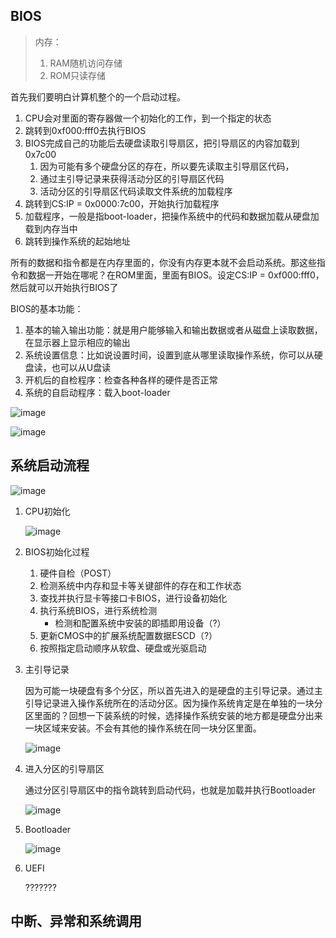 ## BIOS

> 内存：
>
> 	1. RAM随机访问存储
> 	2. ROM只读存储



首先我们要明白计算机整个的一个启动过程。

1. CPU会对里面的寄存器做一个初始化的工作，到一个指定的状态
2. 跳转到0xf000:fff0去执行BIOS
3. BIOS完成自己的功能后去硬盘读取引导扇区，把引导扇区的内容加载到0x7c00
   1. 因为可能有多个硬盘分区的存在，所以要先读取主引导扇区代码，
   2. 通过主引导记录来获得活动分区的引导扇区代码
   3. 活动分区的引导扇区代码读取文件系统的加载程序
4. 跳转到CS:IP = 0x0000:7c00，开始执行加载程序
5. 加载程序，一般是指boot-loader，把操作系统中的代码和数据加载从硬盘加载到内存当中
6. 跳转到操作系统的起始地址



所有的数据和指令都是在内存里面的，你没有内存更本就不会启动系统。那这些指令和数据一开始在哪呢？在ROM里面，里面有BIOS。设定CS:IP = 0xf000:fff0，然后就可以开始执行BIOS了

BIOS的基本功能：

1. 基本的输入输出功能：就是用户能够输入和输出数据或者从磁盘上读取数据，在显示器上显示相应的输出
2. 系统设置信息：比如说设置时间，设置到底从哪里读取操作系统，你可以从硬盘读，也可以从U盘读
3. 开机后的自检程序：检查各种各样的硬件是否正常
4. 系统的自启动程序：载入boot-loader

![image](https://ws3.sinaimg.cn/large/005wgNfbgy1g15u5agxw6j319h0nm7nw.jpg)

![image](https://ws3.sinaimg.cn/large/005wgNfbgy1g15uh7nv08j31c20rj4qp.jpg)





## 系统启动流程

![image](https://wx1.sinaimg.cn/large/005wgNfbgy1g160dhai7rj30kz08142u.jpg)



1. CPU初始化

   ![image](https://ws1.sinaimg.cn/large/005wgNfbgy1g160h8ywz6j30mx0c2dms.jpg)

2. BIOS初始化过程

   1. 硬件自检（POST）
   2. 检测系统中内存和显卡等关键部件的存在和工作状态
   3. 查找并执行显卡等接口卡BIOS，进行设备初始化
   4. 执行系统BIOS，进行系统检测
      - 检测和配置系统中安装的即插即用设备（?）
   5. 更新CMOS中的扩展系统配置数据ESCD（?）
   6. 按照指定启动顺序从软盘、硬盘或光驱启动

3. 主引导记录

   因为可能一块硬盘有多个分区，所以首先进入的是硬盘的主引导记录。通过主引导记录进入操作系统所在的活动分区。因为操作系统肯定是在单独的一块分区里面的？回想一下装系统的时候，选择操作系统安装的地方都是硬盘分出来一块区域来安装。不会有其他的操作系统在同一块分区里面。

   ![image](https://ws1.sinaimg.cn/large/005wgNfbgy1g160yy7my9j31hc0u07uj.jpg)

4. 进入分区的引导扇区

   通过分区引导扇区中的指令跳转到启动代码，也就是加载并执行Bootloader

   ![image](https://ws4.sinaimg.cn/large/005wgNfbgy1g1611sdbd5j30z70mo4gg.jpg)

5. Bootloader

   ![image](https://wx2.sinaimg.cn/large/005wgNfbgy1g161597gznj310b0l94co.jpg)

6. UEFI

   ???????



## 中断、异常和系统调用

